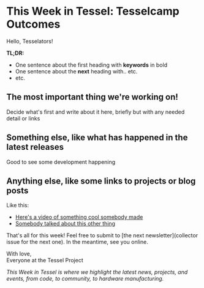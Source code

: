 # This Week in Tessel: Tesselcamp Outcomes

Hello, Tesselators!

**TL;DR:**
* One sentence about the first heading with **keywords** in bold
* One sentence about the **next** heading with.. etc.
* etc.

## The most important thing we're working on!

Decide what's first and write about it here, briefly but with any needed detail or links

## Something else, like what has happened in the latest releases

Good to see some development happening

## Anything else, like some links to projects or blog posts

Like this:
* [Here's a video of something cool somebody made]()
* [Somebody talked about this other thing]()

That's all for this week! Feel free to submit to [the next newsletter](collector issue for the next one). In the meantime, see you online.

With love,<br/>
Everyone at the Tessel Project

*This Week in Tessel is where we highlight the latest news, projects, and events, from code, to community, to hardware manufacturing.*
